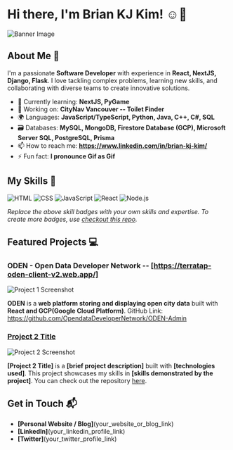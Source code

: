 # Hi there, I'm Brian KJ Kim! ☺️👋

![Banner Image](your_banner_image_url_here)

## About Me 🚀

I'm a passionate **Software Developer** with experience in **React, NextJS, Django, Flask**. I love tackling complex problems, learning new skills, and collaborating with diverse teams to create innovative solutions.

- 🌱 Currently learning: **NextJS, PyGame**
- 🔭 Working on: **CityNav Vancouver -- Toilet Finder**
- 🌍 Languages: **JavaScript/TypeScript, Python, Java, C++, C#, SQL**
- 🗃️ Databases: **MySQL, MongoDB, Firestore Database (GCP), Microsoft Server SQL, PostgreSQL, Prisma**
- 📫 How to reach me: **https://www.linkedin.com/in/brian-kj-kim/**
- ⚡ Fun fact: **I pronounce Gif as Gif**

## My Skills 🧠

![HTML](https://img.shields.io/badge/-HTML-E34F26?style=flat-square&logo=html5&logoColor=white)
![CSS](https://img.shields.io/badge/-CSS-1572B6?style=flat-square&logo=css3&logoColor=white)
![JavaScript](https://img.shields.io/badge/-JavaScript-F7DF1E?style=flat-square&logo=javascript&logoColor=black)
![React](https://img.shields.io/badge/-React-61DAFB?style=flat-square&logo=react&logoColor=black)
![Node.js](https://img.shields.io/badge/-Node.js-339933?style=flat-square&logo=node.js&logoColor=white)

*Replace the above skill badges with your own skills and expertise. To create more badges, use [checkout this repo](https://github.com/alexandresanlim/Badges4-README.md-Profile).*

## Featured Projects 💻

### ODEN - Open Data Developer Network -- [https://terratap-oden-client-v2.web.app/]

![Project 1 Screenshot]([image](https://github.com/briankjkim/briankjkim/assets/97319869/e7f5b7b3-f2a1-48dc-9fbd-2e5839f7b16e))

**ODEN** is a **web platform storing and displaying open city data** built with **React and GCP(Google Cloud Platform)**.
GitHub Link: https://github.com/OpendataDeveloperNetwork/ODEN-Admin

### [Project 2 Title](project_2_link)

![Project 2 Screenshot](project_2_screenshot_url)

**[Project 2 Title]** is a **[brief project description]** built with **[technologies used]**. This project showcases my skills in **[skills demonstrated by the project]**. You can check out the repository [here](project_2_repository_link).

## Get in Touch 📬

- **[Personal Website / Blog]**(your_website_or_blog_link)
- **[LinkedIn]**(your_linkedin_profile_link)
- **[Twitter]**(your_twitter_profile_link)


